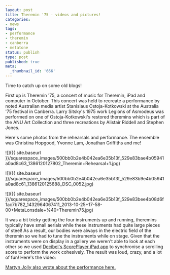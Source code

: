 ```yaml
---
layout: post
title: Theremin '75 - videos and pictures!
categories:
- news
tags:
- performance
- theremin
- canberra
- metatone
status: publish
type: post
published: true
meta:
  _thumbnail_id: '666'
---
```


Time to catch up on some old blogs!


First up is 
Theremin '75, a concert of music for Theremin, iPad and computer in October. This concert was held to recreate a performance by noted Australian media artist Stanislaus Ostoja-Kotkowski at the 
Australia '75 festival in Canberra. Larry Sitsky's 1975 work 
Legions of Asmodeus was performed on one of Ostoja-Kotkowski's restored theremins which is part of the ANU Art Collection and three recreations by Alistair Riddell and Stephen Jones.


Here's some photos from the rehearsals and performance. The ensemble was Christina Hopgood, Yvonne Lam, Jonathan Griffiths and me!

![]({{ site.baseurl }}/squarespace_images/500bb0b2e4b042ea6e35b13f_529e83bae4b05941a0ad8c63_1386120127802_Theremin+Rehearsal+1.jpg)
  

  
   
![]({{ site.baseurl }}/squarespace_images/500bb0b2e4b042ea6e35b13f_529e83b9e4b05941a0ad8c61_1386120125688_DSC_0052.jpg)
  

  
   
![]({{ site.baseurl }}/squarespace_images/500bb0b2e4b042ea6e35b13f_529e83bee4b08d6f1ac7b782_1432964067411_2013-10-25+17-58-00+MetaLonsdale+%40+Theremin75.jpg)

It was a bit tricky getting the four instruments up and running, theremins typically have small aerials while these instruments had quite large pieces of steel! As a result, our bodies were always in the electric field of the theremin so we had to tune the instruments while on stage. Given that the instruments were on display in a gallery we weren't able to look at each other so we used 
[Decibel's ScorePlayer iPad app](http://decibel.waapamusic.com/decibelscoreplayer/) to synchronise a scrolling score to perform the work cohesively. The result was loud, crazy, and a lot of fun! Here's the video:


[Martyn Jolly also wrote about the performance here.](http://martynjolly.com/2013/11/18/video-of-stanislaus-ostoja-kotkowski-theremin-performance-2/)

